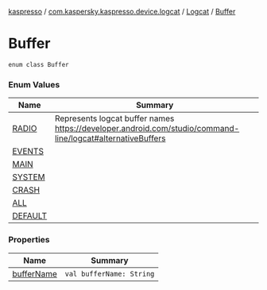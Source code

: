 [kaspresso](../../../index.md) / [com.kaspersky.kaspresso.device.logcat](../../index.md) / [Logcat](../index.md) / [Buffer](./index.md)

# Buffer

`enum class Buffer`

### Enum Values

| Name | Summary |
|---|---|
| [RADIO](-r-a-d-i-o.md) | Represents logcat buffer names https://developer.android.com/studio/command-line/logcat#alternativeBuffers |
| [EVENTS](-e-v-e-n-t-s.md) |  |
| [MAIN](-m-a-i-n.md) |  |
| [SYSTEM](-s-y-s-t-e-m.md) |  |
| [CRASH](-c-r-a-s-h.md) |  |
| [ALL](-a-l-l.md) |  |
| [DEFAULT](-d-e-f-a-u-l-t.md) |  |

### Properties

| Name | Summary |
|---|---|
| [bufferName](buffer-name.md) | `val bufferName: String` |
